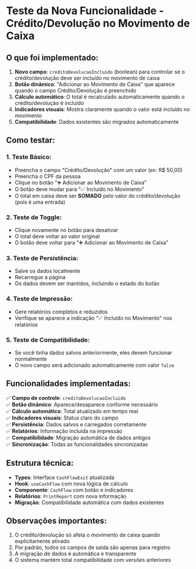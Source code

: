 # Teste da Nova Funcionalidade - Crédito/Devolução no Movimento de Caixa

## O que foi implementado:

1. **Novo campo**: `creditoDevolucaoIncluido` (boolean) para controlar se o crédito/devolução deve ser incluído no movimento de caixa
2. **Botão dinâmico**: "Adicionar ao Movimento de Caixa" que aparece quando o campo Crédito/Devolução é preenchido
3. **Cálculo automático**: O total é recalculado automaticamente quando o crédito/devolução é incluído
4. **Indicadores visuais**: Mostra claramente quando o valor está incluído no movimento
5. **Compatibilidade**: Dados existentes são migrados automaticamente

## Como testar:

### 1. Teste Básico:
- Preencha o campo "Crédito/Devolução" com um valor (ex: R$ 50,00)
- Preencha o CPF da pessoa
- Clique no botão "➕ Adicionar ao Movimento de Caixa"
- O botão deve mudar para "✅ Incluído no Movimento"
- O total em caixa deve ser **SOMADO** pelo valor do crédito/devolução (pois é uma entrada)

### 2. Teste de Toggle:
- Clique novamente no botão para desativar
- O total deve voltar ao valor original
- O botão deve voltar para "➕ Adicionar ao Movimento de Caixa"

### 3. Teste de Persistência:
- Salve os dados localmente
- Recarregue a página
- Os dados devem ser mantidos, incluindo o estado do botão

### 4. Teste de Impressão:
- Gere relatórios completos e reduzidos
- Verifique se aparece a indicação "✅ Incluído no Movimento" nos relatórios

### 5. Teste de Compatibilidade:
- Se você tinha dados salvos anteriormente, eles devem funcionar normalmente
- O novo campo será adicionado automaticamente com valor `false`

## Funcionalidades implementadas:

✅ **Campo de controle**: `creditoDevolucaoIncluido`  
✅ **Botão dinâmico**: Aparece/desaparece conforme necessário  
✅ **Cálculo automático**: Total atualizado em tempo real  
✅ **Indicadores visuais**: Status claro do campo  
✅ **Persistência**: Dados salvos e carregados corretamente  
✅ **Relatórios**: Informação incluída na impressão  
✅ **Compatibilidade**: Migração automática de dados antigos  
✅ **Sincronização**: Todas as funcionalidades sincronizadas  

## Estrutura técnica:

- **Types**: Interface `CashFlowExit` atualizada
- **Hook**: `useCashFlow` com nova lógica de cálculo
- **Componente**: `CashFlow` com botão e indicadores
- **Relatórios**: `PrintReport` com nova informação
- **Migração**: Compatibilidade automática com dados existentes

## Observações importantes:

1. O crédito/devolução só afeta o movimento de caixa quando explicitamente ativado
2. Por padrão, todos os campos de saída são apenas para registro
3. A migração de dados é automática e transparente
4. O sistema mantém total compatibilidade com versões anteriores
